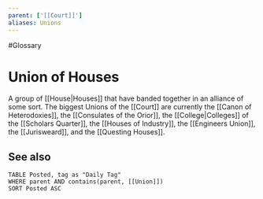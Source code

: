 ```yaml
---
parent: ['[[Court]]']
aliases: Unions
---
```

#Glossary
# Union of Houses

A group of [[House|Houses]] that have banded together in an alliance of some sort. The biggest Unions of the [[Court]] are currently the [[Canon of Heterodoxies]], the [[Consulates of the Orior]], the [[College|Colleges]] of the [[Scholars Quarter]], the [[Houses of Industry]], the [[Engineers Union]], the [[Jurisweard]], and the [[Questing Houses]].

## See also
```dataview
TABLE Posted, tag as "Daily Tag"
WHERE parent AND contains(parent, [[Union]])
SORT Posted ASC
```
